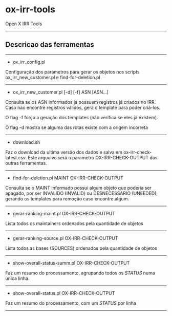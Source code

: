# ox-irr-tools
Open X IRR Tools

 ------------------
 
## Descricao das ferramentas

 ------------------

 * ox_irr_config.pl

Configuração dos parametros para gerar os objetos nos scripts ox_irr_new_customer.pl e find-for-deletion.pl
  
 ------------------
 
  * ox_irr_new_customer.pl [-d] [-f] ASN [ASN...]

Consulta se os ASN informados já possuem registros já criados no IRR. Caso nao encontre registros válidos, gera o template para poder criá-los.

O flag -f força a geração dos templates (não verifica se eles já existem).

O flag -d mostra se alguma das rotas existe com a origem incorreta

------------------

* download.sh

Faz o download da ultima versão dos dados e salva em ox-irr-check-latest.csv. Este arquuivo será o parametro OX-IRR-CHECK-OUTPUT das outras ferramentas.
  
 ------------------
  
  * find-for-deletion.pl MAINT OX-IRR-CHECK-OUTPUT

Consulta se o MAINT informado possui algum objeto que poderia ser apagado, por ser INVALIDO (INVALID) ou DESNECESSARIO (UNEEDED), gerando os templates para remoção caso encontre algum. 

 ------------------
 
  * gerar-ranking-maint.pl OX-IRR-CHECK-OUTPUT

Lista todos os maintainers ordenados pela quantidade de objetos

 ------------------
 
  * gerar-ranking-source.pl OX-IRR-CHECK-OUTPUT

Lista todos as bases (SOURCES) ordenados pela quantidade de objetos

 ------------------
 
  * show-overall-status-summ.pl OX-IRR-CHECK-OUTPUT

Faz um resumo do processamento, agrupando todos os *STATUS* numa única linha.

 ------------------
 
  * show-overall-status.pl OX-IRR-CHECK-OUTPUT

Faz um resumo do processamento, com um *STATUS* por linha

 ------------------
 
 

